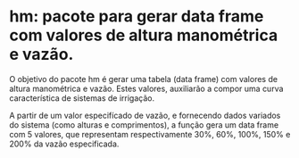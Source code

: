 
# hm: pacote para gerar data frame com valores de altura manométrica e vazão.

<!-- badges: start -->
<!-- badges: end -->

O objetivo do pacote hm é gerar uma tabela (data frame) com valores de altura manométrica e vazão. Estes valores, auxiliarão a compor uma curva característica de sistemas de irrigação.

A partir de um valor especifícado de vazão, e fornecendo dados variados do sistema (como alturas e comprimentos), a função gera um data frame com 5 valores, que representam respectivamente 30%, 60%, 100%, 150% e 200% da vazão especificada.
